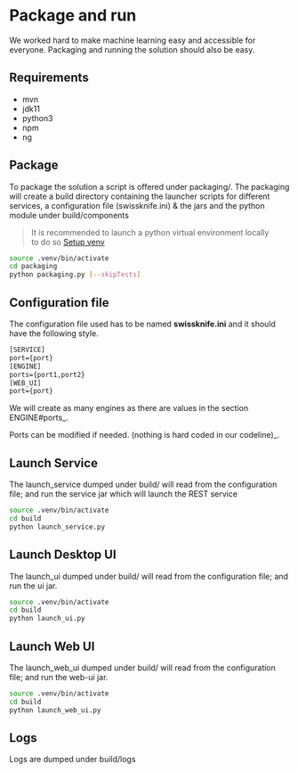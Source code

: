 # Package and run

We worked hard to make machine learning easy and accessible for everyone. Packaging and running the solution should also be easy.

## Requirements

- mvn
- jdk11
- python3
- npm
- ng

## Package

To package the solution a script is offered under packaging/.
The packaging will create a build directory containing the launcher scripts for different services, a configuration file (swissknife.ini) & the jars and the python module under build/components

> It is recommended to launch a python virtual environment locally \
> to do so [Setup venv](./Engine.md#Setup-Python-Environment)


```bash
source .venv/bin/activate
cd packaging
python packaging.py [--skipTests]
```

## Configuration file

The configuration file used has to be named **swissknife.ini** and it should have the following style.

```txt
[SERVICE]
port={port}
[ENGINE]
ports={port1,port2}
[WEB_UI]
port={port}
```

We will create as many engines as there are values in the section ENGINE#ports_.

Ports can be modified if needed. (nothing is hard coded in our codeline)_.

## Launch Service

The launch_service dumped under build/ will read from the configuration file; and run the service jar which will launch the REST service

```bash
source .venv/bin/activate
cd build
python launch_service.py
```

## Launch Desktop UI

The launch_ui dumped under build/ will read from the configuration file; and run the ui jar.

```bash
source .venv/bin/activate
cd build
python launch_ui.py
```

## Launch Web UI

The launch_web_ui dumped under build/ will read from the configuration file; and run the web-ui jar.

```bash
source .venv/bin/activate
cd build
python launch_web_ui.py
```

## Logs

Logs are dumped under build/logs
